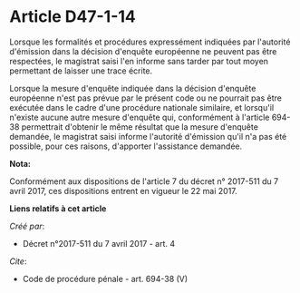 # Article D47-1-14

Lorsque les formalités et procédures expressément indiquées par l'autorité d'émission dans la décision d'enquête européenne
ne peuvent pas être respectées, le magistrat saisi l'en informe sans tarder par tout moyen permettant de laisser une trace
écrite. 

Lorsque la mesure d'enquête indiquée dans la décision d'enquête européenne n'est pas prévue par le présent code ou ne
pourrait pas être exécutée dans le cadre d'une procédure nationale similaire, et lorsqu'il n'existe aucune autre mesure
d'enquête qui, conformément à l'article 694-38 permettrait d'obtenir le même résultat que la mesure d'enquête demandée, le
magistrat saisi informe l'autorité d'émission qu'il n'a pas été possible, pour ces raisons, d'apporter l'assistance demandée.

**Nota:**

Conformément aux dispositions de l'article 7 du décret n° 2017-511 du 7 avril 2017, ces dispositions entrent en vigueur le 22
mai 2017.

**Liens relatifs à cet article**

_Créé par_:

  - Décret n°2017-511 du 7 avril 2017 - art. 4

_Cite_:

  - Code de procédure pénale - art. 694-38 (V)
